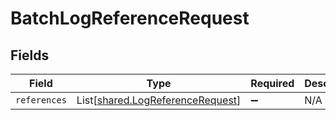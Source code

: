 # BatchLogReferenceRequest


## Fields

| Field                                                                          | Type                                                                           | Required                                                                       | Description                                                                    |
| ------------------------------------------------------------------------------ | ------------------------------------------------------------------------------ | ------------------------------------------------------------------------------ | ------------------------------------------------------------------------------ |
| `references`                                                                   | List[[shared.LogReferenceRequest](../../models/shared/logreferencerequest.md)] | :heavy_minus_sign:                                                             | N/A                                                                            |